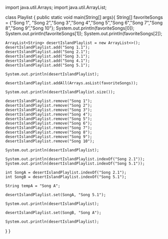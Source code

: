import java.util.Arrays;
import java.util.ArrayList;

class Playlist {
  public static void main(String[] args){
    String[] favoriteSongs = {"Song 1", "Song 2","Song 3","Song 4","Song 5","Song 6","Song 7","Song 8","Song 9","Song 10"};
    System.out.println(favoriteSongs[0]);
    System.out.println(favoriteSongs[1]);
    System.out.println(favoriteSongs[2]);

    ArrayList<String> desertIslandPlaylist = new ArrayList<>();
    desertIslandPlaylist.add("Song 1.1");
    desertIslandPlaylist.add("Song 2.1");
    desertIslandPlaylist.add("Song 3.1");
    desertIslandPlaylist.add("Song 4.1");
    desertIslandPlaylist.add("Song 5.1");

    System.out.println(desertIslandPlaylist);

    desertIslandPlaylist.addAll(Arrays.asList(favoriteSongs));

    System.out.println(desertIslandPlaylist.size());

    desertIslandPlaylist.remove("Song 1");
    desertIslandPlaylist.remove("Song 2");
    desertIslandPlaylist.remove("Song 3");
    desertIslandPlaylist.remove("Song 4");
    desertIslandPlaylist.remove("Song 5");
    desertIslandPlaylist.remove("Song 6");
    desertIslandPlaylist.remove("Song 7");
    desertIslandPlaylist.remove("Song 8");
    desertIslandPlaylist.remove("Song 9");
    desertIslandPlaylist.remove("Song 10");

    System.out.println(desertIslandPlaylist);

    System.out.println(desertIslandPlaylist.indexOf("Song 2.1"));
    System.out.println(desertIslandPlaylist.indexOf("Song 5.1"));

    int SongA = desertIslandPlaylist.indexOf("Song 2.1");
    int SongB = desertIslandPlaylist.indexOf("Song 5.1");

    String tempA = "Song A";

    desertIslandPlaylist.set(SongA, "Song 5.1");

    System.out.println(desertIslandPlaylist);

    desertIslandPlaylist.set(SongB, "Song A");

    System.out.println(desertIslandPlaylist);
    
  }
}
